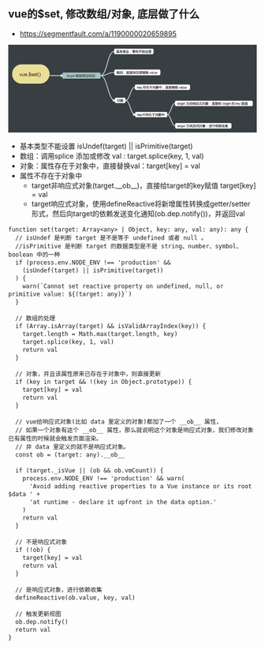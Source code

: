 ## vue的$set, 修改数组/对象, 底层做了什么
- https://segmentfault.com/a/1190000020659895

![avatar](./img/$set.png)

- 基本类型不能设置 isUndef(target) || isPrimitive(target)
- 数组：调用splice 添加或修改 val : target.splice(key, 1, val)
- 对象：属性存在于对象中，直接替换val：target[key] = val
- 属性不存在于对象中
    - target非响应式对象(target.\_\_ob\_\_)，直接给target的key赋值 target[key] = val
    - target响应式对象，使用defineReactive将新增属性转换成getter/setter形式，然后向target的依赖发送变化通知(ob.dep.notify())，并返回val

```
function set(target: Array<any> | Object, key: any, val: any): any {
  // isUndef 是判断 target 是不是等于 undefined 或者 null 。
  //isPrimitive 是判断 target 的数据类型是不是 string、number、symbol、boolean 中的一种
  if (process.env.NODE_ENV !== 'production' &&
    (isUndef(target) || isPrimitive(target))
  ) {
    warn(`Cannot set reactive property on undefined, null, or primitive value: ${(target: any)}`)
  }

  // 数组的处理
  if (Array.isArray(target) && isValidArrayIndex(key)) {
    target.length = Math.max(target.length, key)
    target.splice(key, 1, val)
    return val
  }

  // 对象，并且该属性原来已存在于对象中，则直接更新
  if (key in target && !(key in Object.prototype)) {
    target[key] = val
    return val
  }

  // vue给响应式对象(比如 data 里定义的对象)都加了一个 __ob__ 属性，
  // 如果一个对象有这个 __ob__ 属性，那么就说明这个对象是响应式对象，我们修改对象已有属性的时候就会触发页面渲染。
  // 非 data 里定义的就不是响应式对象。
  const ob = (target: any).__ob__

  if (target._isVue || (ob && ob.vmCount)) {
    process.env.NODE_ENV !== 'production' && warn(
      'Avoid adding reactive properties to a Vue instance or its root $data ' +
      'at runtime - declare it upfront in the data option.'
    )
    return val
  }

  // 不是响应式对象
  if (!ob) {
    target[key] = val
    return val
  }

  // 是响应式对象，进行依赖收集
  defineReactive(ob.value, key, val)

  // 触发更新视图
  ob.dep.notify()
  return val
}
```

